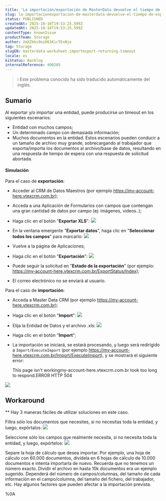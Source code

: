 ```yaml
---
title: 'La importación/exportación de MasterData devuelve el tiempo de espera.'
slug: la-importacionexportacion-de-masterdata-devuelve-el-tiempo-de-espera
status: PUBLISHED
createdAt: 2025-10-16T19:53:25.599Z
updatedAt: 2025-10-16T19:53:25.599Z
contentType: knownIssue
productTeam: Storage
author: 2mXZkbi0oi061KicTExNjo
tag: Storage
slugEN: masterdata-worksheet-importexport-returning-timeout
locale: es
kiStatus: Backlog
internalReference: 400265
---
```


>ℹ️ Este problema conocido ha sido traducido automáticamente del inglés.

## Sumario


Al exportar y/o importar una entidad, puede producirse un timeout en los siguientes escenarios:

- Entidad con muchos campos;
- Un determinado campo con demasiada información;
- Muchos documentos en la entidad.
Estos escenarios pueden conducir a un tamaño de archivo muy grande, sobrecargando al trabajador que exporta/importa los documentos al archivo/base de datos, resultando en una respuesta de tiempo de espera con una respuesta de solicitud abortada.


#### Simulación


Para el caso de **exportación**:

- Acceder al CRM de Datos Maestros (por ejemplo https://my-account-here.vtexcrm.com.br);
- Acceda a una Aplicación de Formularios con campos que contengan una gran cantidad de datos por campo (ej: imágenes, videos..);
- Haga clic en el botón "**Exportar XLS**":
 ![](https://vtexhelp.zendesk.com/attachments/token/p7ycuur8ck3Qtw2zmSUBNDmxE/?name=image.png)

- En la ventana emergente "**Exportar datos**", haga clic en "**Seleccionar todos los campos**" para marcarlo:
 ![](https://vtexhelp.zendesk.com/attachments/token/IIc8z6df21Cl6djTt5Toz4udk/?name=image.png)

- Vuelve a la página de Aplicaciones;
- Haga clic en el botón "**Exportación**":
 ![](https://vtexhelp.zendesk.com/attachments/token/NsI7JG4oWcuHAhDewa7PoEx1M/?name=image.png)

- Puede seguir la solicitud en "**Estado de la exportación**" (por ejemplo: https://my-account-here.vtexcrm.com.br/ExportStatus/Index);
- El correo electrónico no se enviará al usuario.

Para el caso de **importación**:

- Acceda a Master Data CRM (por ejemplo https://my-account-here.vtexcrm.com.br);
- Haga clic en el botón "**Import**":
 ![](https://vtexhelp.zendesk.com/attachments/token/3HUzAWSplEKGFAap3yU0jjmdf/?name=image.png)

- Elija la Entidad de Datos y el archivo .xls:
 ![](https://vtexhelp.zendesk.com/attachments/token/KFolvCXhUiqAhZV23iKDhTws0/?name=image.png)

- Haga clic en el botón "**Import**";
- La importación se iniciará, se estará procesando, y luego será redirigido a `Import/ExecuteImport` (por ejemplo https://my-account-here.vtexcrm.com.br/Import/ExecuteImport), y se mostrará el siguiente error:

    This page isn't workingmy-account-here.vtexcrm.com.br took too long to respond.ERROR HTTP 504

 ![](https://vtexhelp.zendesk.com/attachments/token/3brNPf70M3FBLGPiVwWsSHx94/?name=image.png)

## Workaround

**
Hay 3 maneras fáciles de utilizar soluciones en este caso.

Filtra sólo los documentos que necesites, si no necesitas toda la entidad, y luego, expórtalos:
 ![](https://vtexhelp.zendesk.com/attachments/token/CojS7MzbOiDkaQ9HgdbrxlzHD/?name=image.png)

Seleccione sólo los campos que realmente necesita, si no necesita toda la entidad, y luego, expórtelos:
 ![](https://vtexhelp.zendesk.com/attachments/token/pTOU7TEWidoOrtstbDALphW6k/?name=image.png)

Separe la hoja de cálculo que desea importar. Por ejemplo, una hoja de cálculo con 60.000 documentos, divídela en 6 hojas de cálculo de 10.000 documentos e intenta importarla de nuevo.
Recuerda que no tenemos un número exacto. Dividir el archivo en hasta 10k documentos era un ejemplo sugerido. Dependerá del número de campos/columnas, del tamaño de cada información en el campo/columna, del tamaño del fichero, del trabajador, etc. Hay algunos factores que pueden afectar a la importación prevista.



%0A